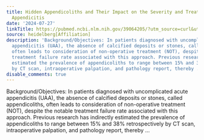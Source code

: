 ```yaml
---
title: Hidden Appendicoliths and Their Impact on the Severity and Treatment of Acute
  Appendicitis
date: '2024-07-27'
linkTitle: https://pubmed.ncbi.nlm.nih.gov/39064205/?utm_source=curl&utm_medium=rss&utm_campaign=pubmed-2&utm_content=1FakS-2QOkCT8HsMOQP1bCRQ4YzyumYOmxmF0moLsQ3dFB1E9V&fc=20220326224207&ff=20240728181146&v=2.18.0.post9+e462414
source: heidelberg[Affiliation]
description: 'Background/Objectives: In patients diagnosed with uncomplicated acute
  appendicitis (UAA), the absence of calcified deposits or stones, called appendicoliths,
  often leads to consideration of non-operative treatment (NOT), despite the notable
  treatment failure rate associated with this approach. Previous research has indirectly
  estimated the prevalence of appendicoliths to range between 15% and 38% retrospectively
  by CT scan, intraoperative palpation, and pathology report, thereby ...'
disable_comments: true
---
```

Background/Objectives: In patients diagnosed with uncomplicated acute appendicitis (UAA), the absence of calcified deposits or stones, called appendicoliths, often leads to consideration of non-operative treatment (NOT), despite the notable treatment failure rate associated with this approach. Previous research has indirectly estimated the prevalence of appendicoliths to range between 15% and 38% retrospectively by CT scan, intraoperative palpation, and pathology report, thereby ...